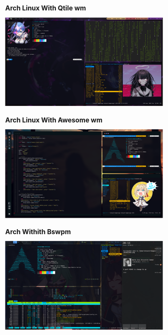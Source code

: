 <h2> Arch Linux With Qtile wm </h2>
<img src="https://raw.githubusercontent.com/OkabeRitarou/dotfiles/main/qtile/arch-qtile-fish.png" />

<h2> Arch Linux With Awesome wm </h2>
<img src="https://raw.githubusercontent.com/OkabeRitarou/dotfiles/main/awesome/Arch-Awesome.png" />


<h2> Arch Withith Bswpm </h2>
<img src="https://raw.githubusercontent.com/OkabeRitarou/dotfiles/main/bspwm/arch-bspwm-2.png" />


